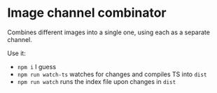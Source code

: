# Image channel combinator

Combines different images into a single one, using each as a separate channel.

Use it:
- `npm i` I guess
- `npm run watch-ts` watches for changes and compiles TS into `dist`
- `npm run watch` runs the index file upon changes in `dist`
